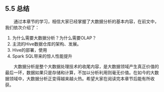## 5.5 总结

&emsp;&emsp;通过本章节的学习，相信大家已经掌握了大数据分析的基本内容，在前文中，我们依次介绍了：

1. 为什么需要大数据分析？为什么需要OLAP？
2. 主流的Hive数据仓库的架构、发展。
3. Hive的部署，使用
4. Spark SQL带来的惊人性能提升

&emsp;&emsp;大数据分析是整个大数据处理技术的收尾内容，是大数据领域产生真正价值的最后一环，数据如果只是存储和计算，不加以分析利用则毫无价值。在如今的大数据领域中，大数据分析正变得越来越火热。希望大家在阅读完本章节后能有所收获。